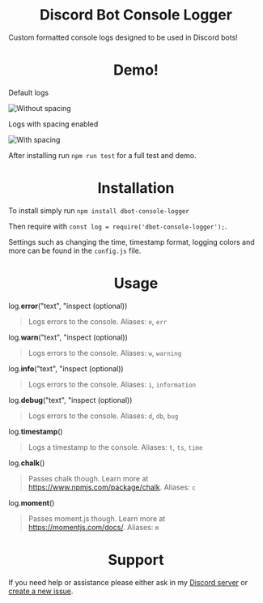 <h1 align="center">Discord Bot Console Logger</h1>

Custom formatted console logs designed to be used in Discord bots!

<h1 align="center">Demo!</h1>

Default logs

![Without spacing](https://cdn.discordapp.com/attachments/833171605366243330/936844216800256040/unknown.png)

Logs with spacing enabled

![With spacing](https://cdn.discordapp.com/attachments/833171605366243330/936847660596469810/unknown.png)

After installing run `npm run test` for a full test and demo.

<h1 align="center">Installation</h1>

To install simply run `npm install dbot-console-logger` 

Then require with `const log = require('dbot-console-logger');`.

Settings such as changing the time, timestamp format, logging colors and more can be found in the `config.js` file.

<h1 align="center">Usage</h1>

log.**error**("text", "inspect (optional))
> Logs errors to the console. Aliases: `e`, `err` 

log.**warn**("text", "inspect (optional))
> Logs errors to the console. Aliases: `w`, `warning` 

log.**info**("text", "inspect (optional))
> Logs errors to the console. Aliases: `i`, `information` 

log.**debug**("text", "inspect (optional))
> Logs errors to the console. Aliases: `d`, `db`, `bug` 

log.**timestamp**()
> Logs a timestamp to the console. Aliases: `t`, `ts`, `time` 

log.**chalk**(<options>)
> Passes chalk though. Learn more at https://www.npmjs.com/package/chalk. Aliases: `c`

log.**moment**(<options>)
> Passes moment.js though. Learn more at https://momentjs.com/docs/. Aliases: `m`

<h1 align="center">Support</h1>

If you need help or assistance please either ask in my [Discord server](https://discord.gg/q4jrwWPWEt) or [create a new issue](https://github.com/Gideon-foxo/dbot-console-logger/issues/new).





